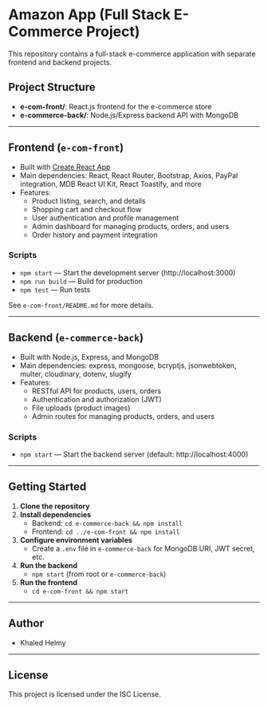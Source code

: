 # Amazon App (Full Stack E-Commerce Project)

This repository contains a full-stack e-commerce application with separate frontend and backend projects.

## Project Structure

- **e-com-front/**: React.js frontend for the e-commerce store
- **e-commerce-back/**: Node.js/Express backend API with MongoDB

---

## Frontend (`e-com-front`)

- Built with [Create React App](https://github.com/facebook/create-react-app)
- Main dependencies: React, React Router, Bootstrap, Axios, PayPal integration, MDB React UI Kit, React Toastify, and more
- Features:
  - Product listing, search, and details
  - Shopping cart and checkout flow
  - User authentication and profile management
  - Admin dashboard for managing products, orders, and users
  - Order history and payment integration

### Scripts

- `npm start` — Start the development server (http://localhost:3000)
- `npm run build` — Build for production
- `npm test` — Run tests

See `e-com-front/README.md` for more details.

---

## Backend (`e-commerce-back`)

- Built with Node.js, Express, and MongoDB
- Main dependencies: express, mongoose, bcryptjs, jsonwebtoken, multer, cloudinary, dotenv, slugify
- Features:
  - RESTful API for products, users, orders
  - Authentication and authorization (JWT)
  - File uploads (product images)
  - Admin routes for managing products, orders, and users

### Scripts

- `npm start` — Start the backend server (default: http://localhost:4000)

---

## Getting Started

1. **Clone the repository**
2. **Install dependencies**
   - Backend: `cd e-commerce-back && npm install`
   - Frontend: `cd ../e-com-front && npm install`
3. **Configure environment variables**
   - Create a `.env` file in `e-commerce-back` for MongoDB URI, JWT secret, etc.
4. **Run the backend**
   - `npm start` (from root or `e-commerce-back`)
5. **Run the frontend**
   - `cd e-com-front && npm start`

---

## Author

- Khaled Helmy

---

## License

This project is licensed under the ISC License.
